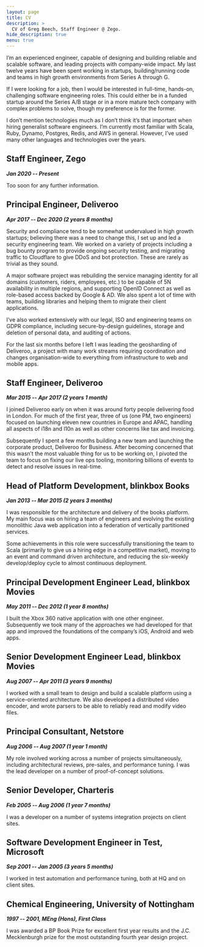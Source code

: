 ```yaml
---
layout: page
title: CV
description: >
  CV of Greg Beech, Staff Engineer @ Zego.
hide_description: true
menu: true
---
```


I’m an experienced engineer, capable of designing and building reliable and scalable software, and leading projects with company-wide impact. My last twelve years have been spent working in startups, building/running code and teams in high growth environments from Series A through G.

If I were looking for a job, then I would be interested in full-time, hands-on, challenging software engineering roles. This could either be in a funded startup around the Series A/B stage or in a more mature tech company with complex problems to solve, though my preference is for the former.

I don’t mention technologies much as I don’t think it’s that important when hiring generalist software engineers. I’m currently most familiar with Scala, Ruby, Dynamo, Postgres, Redis, and AWS in general. However, I’ve used many other languages and technologies over the years.

## Staff Engineer, Zego

***Jan 2020 -- Present***

Too soon for any further information.

## Principal Engineer, Deliveroo

***Apr 2017 -- Dec 2020 (2 years 8 months)***

Security and compliance tend to be somewhat undervalued in high growth startups; believing there was a need to change this, I set up and led a security engineering team. We worked on a variety of projects including a bug bounty program to provide ongoing security testing, and migrating traffic to Cloudflare to give DDoS and bot protection. These are rarely as trivial as they sound.

A major software project was rebuilding the service managing identity for all domains (customers, riders, employees, etc.) to be capable of 5N availability in multiple regions, and supporting OpenID Connect as well as role-based access backed by Google & AD. We also spent a lot of time with teams, building libraries and helping them to migrate their client applications.

I’ve also worked extensively with our legal, ISO and engineering teams on GDPR compliance, including secure-by-design guidelines, storage and deletion of personal data, and auditing of actions.

For the last six months before I left I was leading the geosharding of Deliveroo, a project with many work streams requiring coordination and changes organisation-wide to everything from infrastructure to web and mobile apps.

## Staff Engineer, Deliveroo

***Mar 2015 -- Apr 2017 (2 years 1 month)***

I joined Deliveroo early on when it was around forty people delivering food in London. For much of the first year, three of us (one PM, two engineers) focused on launching eleven new countries in Europe and APAC, handling all aspects of i18n and l10n as well as other concerns like tax and invoicing.

Subsequently I spent a few months building a new team and launching the corporate product, Deliveroo for Business. After becoming concerned that this wasn’t the most valuable thing for us to be working on, I pivoted the team to focus on fixing our live ops tooling, monitoring billions of events to detect and resolve issues in real-time.

## Head of Platform Development, blinkbox Books

***Jan 2013 -- Mar 2015 (2 years 3 months)***

I was responsible for the architecture and delivery of the books platform. My main focus was on hiring a team of engineers and evolving the existing monolithic Java web application into a federation of vertically partitioned services.

Some achievements in this role were successfully transitioning the team to Scala (primarily to give us a hiring edge in a competitive market), moving to an event and command driven architecture, and reducing the six-weekly develop/deploy cycle to almost continuous deployment.

## Principal Development Engineer Lead, blinkbox Movies

***May 2011 -- Dec 2012 (1 year 8 months)***

I built the Xbox 360 native application with one other engineer. Subsequently we took many of the approaches we had developed for that app and improved the foundations of the company’s iOS, Android and web apps.

## Senior Development Engineer Lead, blinkbox Movies

***Aug 2007 -- Apr 2011 (3 years 9 months)***

I worked with a small team to design and build a scalable platform using a service-oriented architecture. We also developed a distributed video encoder, and wrote parsers to be able to reliably read and modify video files.

## Principal Consultant, Netstore

***Aug 2006 -- Aug 2007 (1 year 1 month)***

My role involved working across a number of projects simultaneously, including architectural reviews, pre-sales, and performance tuning. I was the lead developer on a number of proof-of-concept solutions.

## Senior Developer, Charteris

***Feb 2005 -- Aug 2006 (1 year 7 months)***

I was a developer on a number of systems integration projects on client sites.

## Software Development Engineer in Test, Microsoft

***Sep 2001 -- Jan 2005 (3 years 5 months)***

I worked in test automation and performance tuning, both at HQ and on client sites.

## Chemical Engineering, University of Nottingham

***1997 -- 2001, MEng (Hons), First Class***

I was awarded a BP Book Prize for excellent first year results and the J.C. Mecklenburgh prize for the most outstanding fourth year design project.
